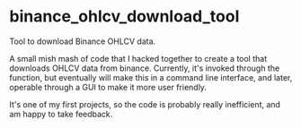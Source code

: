 # binance_ohlcv_download_tool
Tool to download Binance OHLCV data.

A small mish mash of code that I hacked together to create a tool that downloads OHLCV data from binance.
Currently, it's invoked through the function, but eventually will make this in a command line interface, and
later, operable through a GUI to make it more user friendly.

It's one of my first projects, so the code is probably really inefficient, and am happy to take feedback.
